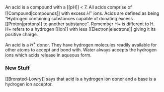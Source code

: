 An acid is a compound with a [[pH]] < 7. All acids comprise of [[Compound|compounds]] with excess $H^+$ ions. Acids are defined as being "Hydrogen containing substances capable of donating excess [[Proton|protons]] to another substance". Remember H+ is different to H. H+ refers to a hydrogen [[Ion]] with less [[Electron|electrons]] giving it its positive charge. 

An acid is a $H^+$ donor. They have hydrogen molecules readily available for other atoms to accept and bond with. Water always accepts the hydrogen ions which acids release in aqueous form.

### New Stuff
[[Bronsted-Lowry]] says that acid is a hydrogen ion donor and a base is a hydrogen ion acceptor.

